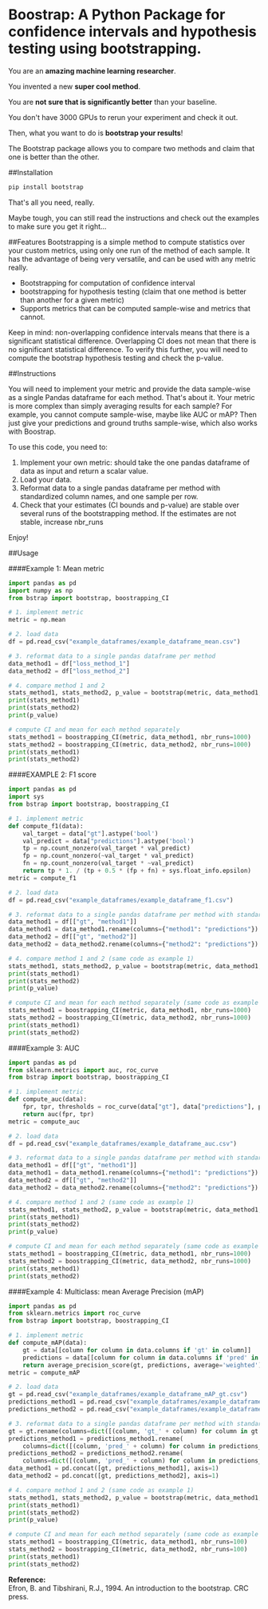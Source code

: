 <h1>Boostrap: A Python Package for confidence intervals and hypothesis testing using bootstrapping.</h1>

You are an **amazing machine learning researcher**.

You invented a new **super cool method**.

You are **not sure that is significantly better** than your baseline.

You don't have 3000 GPUs to rerun your experiment and check it out.

Then, what you want to do is **bootstrap your results**!

The Bootstrap package allows you to compare two methods and claim that one is better than the other.

##Installation

```bash
pip install bootstrap
```
That's all you need, really.

Maybe tough, you can still read the instructions and check out the examples to make sure you get it right...

##Features
Bootstrapping is a simple method to compute statistics over your custom metrics, using only one run of the method of each sample. It has the advantage of being very versatile, and can be used with any metric really. 

<ul>
  <li>Bootstrapping for computation of confidence interval</li>
  <li>bootstrapping for hypothesis testing (claim that one method is better than another for a given metric)</li>
  <li>Supports metrics that can be computed sample-wise and metrics that cannot.</li>
</ul>

Keep in mind: non-overlapping confidence intervals means that there is a significant statistical difference. Overlapping CI does not mean that there is no significant statistical difference. To verify this further, you will need to compute the bootstrap hypothesis testing and check the p-value.

##Instructions

You will need to implement your metric and provide the data sample-wise as a single Pandas dataframe for each method. That's about it.
Your metric is more complex than simply averaging results for each sample? For example, you cannot compute sample-wise, maybe like AUC or mAP? Then just give your predictions and ground truths sample-wise, which also works with Boostrap. 

To use this code, you need to:

<ol>
  <li>Implement your own metric: should take the one pandas dataframe of data as input and return a scalar value.</li>
  <li>Load your data.</li>
  <li>Reformat data to a single pandas dataframe per method with standardized column names, and one sample per row.</li>
  <li>Check that your estimates (CI bounds and p-value) are stable over several runs of the bootstrapping method. If the estimates are not stable, increase nbr_runs</li>
</ol>

Enjoy!

##Usage

####Example 1: Mean metric 
```python
import pandas as pd
import numpy as np
from bstrap import bootstrap, boostrapping_CI

# 1. implement metric
metric = np.mean

# 2. load data
df = pd.read_csv("example_dataframes/example_dataframe_mean.csv")

# 3. reformat data to a single pandas dataframe per method
data_method1 = df["loss_method_1"]
data_method2 = df["loss_method_2"]

# 4. compare method 1 and 2
stats_method1, stats_method2, p_value = bootstrap(metric, data_method1, data_method2, nbr_runs=1000)
print(stats_method1)
print(stats_method2)
print(p_value)

# compute CI and mean for each method separately
stats_method1 = boostrapping_CI(metric, data_method1, nbr_runs=1000)
stats_method2 = boostrapping_CI(metric, data_method2, nbr_runs=1000)
print(stats_method1)
print(stats_method2)
```

####EXAMPLE 2: F1 score

```python
import pandas as pd
import sys
from bstrap import bootstrap, boostrapping_CI

# 1. implement metric
def compute_f1(data):
    val_target = data["gt"].astype('bool')
    val_predict = data["predictions"].astype('bool')
    tp = np.count_nonzero(val_target * val_predict)
    fp = np.count_nonzero(~val_target * val_predict)
    fn = np.count_nonzero(val_target * ~val_predict)
    return tp * 1. / (tp + 0.5 * (fp + fn) + sys.float_info.epsilon)
metric = compute_f1

# 2. load data
df = pd.read_csv("example_dataframes/example_dataframe_f1.csv")

# 3. reformat data to a single pandas dataframe per method with standardized column names
data_method1 = df[["gt", "method1"]]
data_method1 = data_method1.rename(columns={"method1": "predictions"})
data_method2 = df[["gt", "method2"]]
data_method2 = data_method2.rename(columns={"method2": "predictions"})

# 4. compare method 1 and 2 (same code as example 1)
stats_method1, stats_method2, p_value = bootstrap(metric, data_method1, data_method2, nbr_runs=1000)
print(stats_method1)
print(stats_method2)
print(p_value)

# compute CI and mean for each method separately (same code as example 1)
stats_method1 = boostrapping_CI(metric, data_method1, nbr_runs=1000)
stats_method2 = boostrapping_CI(metric, data_method2, nbr_runs=1000)
print(stats_method1)
print(stats_method2)
```

####Example 3: AUC
```python
import pandas as pd
from sklearn.metrics import auc, roc_curve
from bstrap import bootstrap, boostrapping_CI

# 1. implement metric
def compute_auc(data):
    fpr, tpr, thresholds = roc_curve(data["gt"], data["predictions"], pos_label=1)
    return auc(fpr, tpr)
metric = compute_auc

# 2. load data
df = pd.read_csv("example_dataframes/example_dataframe_auc.csv")

# 3. reformat data to a single pandas dataframe per method with standardized column names
data_method1 = df[["gt", "method1"]]
data_method1 = data_method1.rename(columns={"method1": "predictions"})
data_method2 = df[["gt", "method2"]]
data_method2 = data_method2.rename(columns={"method2": "predictions"})

# 4. compare method 1 and 2 (same code as example 1)
stats_method1, stats_method2, p_value = bootstrap(metric, data_method1, data_method2, nbr_runs=1000)
print(stats_method1)
print(stats_method2)
print(p_value)

# compute CI and mean for each method separately (same code as example 1)
stats_method1 = boostrapping_CI(metric, data_method1, nbr_runs=1000)
stats_method2 = boostrapping_CI(metric, data_method2, nbr_runs=1000)
print(stats_method1)
print(stats_method2)
```

####Example 4: Multiclass: mean Average Precision (mAP)

```python
import pandas as pd
from sklearn.metrics import roc_curve
from bstrap import bootstrap, boostrapping_CI

# 1. implement metric
def compute_mAP(data):
    gt = data[[column for column in data.columns if 'gt' in column]]
    predictions = data[[column for column in data.columns if 'pred' in column]]
    return average_precision_score(gt, predictions, average='weighted')
metric = compute_mAP

# 2. load data
gt = pd.read_csv("example_dataframes/example_dataframe_mAP_gt.csv")
predictions_method1 = pd.read_csv("example_dataframes/example_dataframe_mAP_predictions_method1.csv")
predictions_method2 = pd.read_csv("example_dataframes/example_dataframe_mAP_predictions_method2.csv")

# 3. reformat data to a single pandas dataframe per method with standardized column names
gt = gt.rename(columns=dict([(column, 'gt_' + column) for column in gt.columns]))
predictions_method1 = predictions_method1.rename(
    columns=dict([(column, 'pred_' + column) for column in predictions_method1.columns]))
predictions_method2 = predictions_method2.rename(
    columns=dict([(column, 'pred_' + column) for column in predictions_method2.columns]))
data_method1 = pd.concat([gt, predictions_method1], axis=1)
data_method2 = pd.concat([gt, predictions_method2], axis=1)

# 4. compare method 1 and 2 (same code as example 1)
stats_method1, stats_method2, p_value = bootstrap(metric, data_method1, data_method2, nbr_runs=100)
print(stats_method1)
print(stats_method2)
print(p_value)

# compute CI and mean for each method separately (same code as example 1)
stats_method1 = boostrapping_CI(metric, data_method1, nbr_runs=100)
stats_method2 = boostrapping_CI(metric, data_method2, nbr_runs=100)
print(stats_method1)
print(stats_method2)
```

<b>Reference:</b><br/>
Efron, B. and Tibshirani, R.J., 1994. An introduction to the bootstrap. CRC press.
